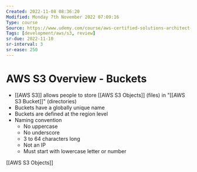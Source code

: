 ```yaml
---
Created: 2022-11-08 08:36:20
Modified: Monday 7th November 2022 07:09:16
Type: course
Source: https://www.udemy.com/course/aws-certified-solutions-architect-associate-saa-c01/?xref=E0Aed11STH4LPUQvCz0GJFABTmM=
Tags: [development/aws/s3, review]
sr-due: 2022-11-10
sr-interval: 3
sr-ease: 250
---
```


# AWS S3 Overview - Buckets

- [[AWS S3]] allows people to store [[AWS S3 Objects]] (files) in "[[AWS S3 Bucket]]" (directories)
- Buckets have a globally unique name
- Buckets are defined at the region level
- Naming convention
    - No uppercase
    - No underscore
    - 3 to 64 characters long
    - Not an IP
    - Must start with lowercase letter or number

[[AWS S3 Objects]]